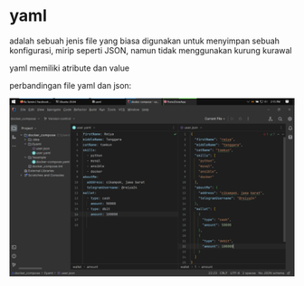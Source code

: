 # yaml

adalah sebuah jenis file yang biasa digunakan untuk menyimpan sebuah konfigurasi, mirip seperti JSON, namun tidak menggunakan kurung kurawal

yaml memiliki atribute dan value

perbandingan file yaml dan json:

![Untitled](yaml%209564ca4a68ef482c90554d1a235a437c/Untitled.png)